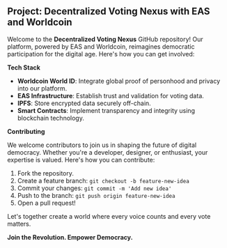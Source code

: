 ## Project: Decentralized Voting Nexus with EAS and Worldcoin

Welcome to the **Decentralized Voting Nexus** GitHub repository! Our platform, powered by EAS and Worldcoin, reimagines democratic participation for the digital age. Here's how you can get involved:

**Tech Stack**

- **Worldcoin World ID**: Integrate global proof of personhood and privacy into our platform.
- **EAS Infrastructure**: Establish trust and validation for voting data.
- **IPFS**: Store encrypted data securely off-chain.
- **Smart Contracts**: Implement transparency and integrity using blockchain technology.

**Contributing**

We welcome contributors to join us in shaping the future of digital democracy. Whether you're a developer, designer, or enthusiast, your expertise is valued. Here's how you can contribute:

1. Fork the repository.
2. Create a feature branch: `git checkout -b feature-new-idea`
3. Commit your changes: `git commit -m 'Add new idea'`
4. Push to the branch: `git push origin feature-new-idea`
5. Open a pull request!

Let's together create a world where every voice counts and every vote matters.

**Join the Revolution. Empower Democracy.**
